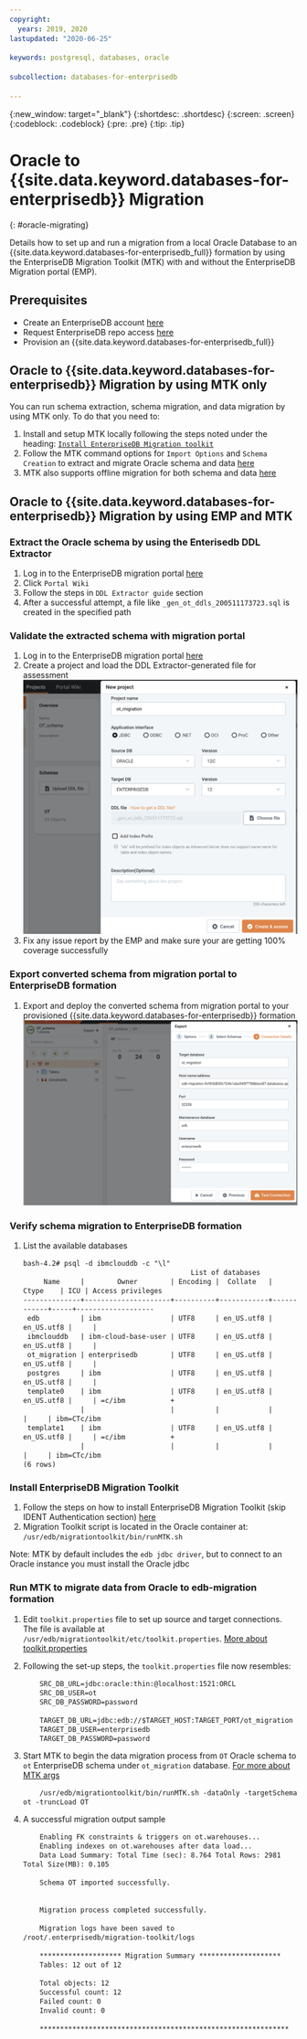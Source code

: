 ```yaml
---
copyright:
  years: 2019, 2020
lastupdated: "2020-06-25"

keywords: postgresql, databases, oracle

subcollection: databases-for-enterprisedb

---
```


{:new_window: target="_blank"}
{:shortdesc: .shortdesc}
{:screen: .screen}
{:codeblock: .codeblock}
{:pre: .pre}
{:tip: .tip}

# Oracle to {{site.data.keyword.databases-for-enterprisedb}} Migration
{: #oracle-migrating}

Details how to set up and run a migration from a local Oracle Database to an {{site.data.keyword.databases-for-enterprisedb_full}} formation by using the EnterpriseDB Migration Toolkit (MTK) with and without the EnterpriseDB Migration portal (EMP). 


## Prerequisites

- Create an EnterpriseDB account [here](https://www.enterprisedb.com/) 
- Request EnterpriseDB repo access [here](https://info.enterprisedb.com/rs/069-ALB-339/images/Repository%20Access%2004-09-2019.pdf?_ga=2.254315016.140796928.1589217151-186337169.1584631506)
- Provision an {{site.data.keyword.databases-for-enterprisedb_full}}

## Oracle to {{site.data.keyword.databases-for-enterprisedb}} Migration by using MTK only
You can run schema extraction, schema migration, and data migration by using MTK only. To do that you need to:
1. Install and setup MTK locally following the steps noted under the heading: [`Install EnterpriseDB Migration toolkit`](###install-enterprisedb-migrationtoolkit)
2. Follow the MTK command options for `Import Options` and `Schema Creation` to extract and migrate Oracle schema and data [here](https://www.enterprisedb.com/edb-docs/d/edb-postgres-migration-toolkit/user-guides/user-guide/52.0.3/mtk_command_options.html)
3. MTK also supports offline migration for both schema and data [here](https://www.enterprisedb.com/edb-docs/d/edb-postgres-migration-toolkit/user-guides/user-guide/52.0.3/mtk_command_options.html#offline-migration-options)

## Oracle to {{site.data.keyword.databases-for-enterprisedb}} Migration by using EMP and MTK

### Extract the Oracle schema by using the Enterisedb DDL Extractor
1. Log in to the EnterpriseDB migration portal [here](https://migration.enterprisedb.com/)
2. Click `Portal Wiki`
3. Follow the steps in `DDL Extractor guide` section
4. After a successful attempt, a file like `_gen_ot_ddls_200511173723.sql` is created in the specified path

### Validate the extracted schema with migration portal
1. Log in to the EnterpriseDB migration portal [here](https://migration.enterprisedb.com/)
2. Create a project and load the DDL Extractor-generated file for assessment 
![migration-portal-setup](images/migration-portal-setup.png)
3. Fix any issue report by the EMP and make sure your are getting 100% coverage successfully

### Export converted schema from migration portal to EnterpriseDB formation
1. Export and deploy the converted schema from migration portal to your provisioned {{site.data.keyword.databases-for-enterprisedb}} formation 
![exporting-schema](images/exporting-schema.png)


### Verify schema migration to EnterpriseDB formation
1. List the available databases
    ```text
    bash-4.2# psql -d ibmclouddb -c "\l"
                                             List of databases
         Name     |        Owner        | Encoding |  Collate   |   Ctype    | ICU | Access privileges
    --------------+---------------------+----------+------------+------------+-----+-------------------
     edb          | ibm                 | UTF8     | en_US.utf8 | en_US.utf8 |     |
     ibmclouddb   | ibm-cloud-base-user | UTF8     | en_US.utf8 | en_US.utf8 |     |
     ot_migration | enterprisedb        | UTF8     | en_US.utf8 | en_US.utf8 |     |
     postgres     | ibm                 | UTF8     | en_US.utf8 | en_US.utf8 |     |
     template0    | ibm                 | UTF8     | en_US.utf8 | en_US.utf8 |     | =c/ibm           +
                  |                     |          |            |            |     | ibm=CTc/ibm
     template1    | ibm                 | UTF8     | en_US.utf8 | en_US.utf8 |     | =c/ibm           +
                  |                     |          |            |            |     | ibm=CTc/ibm
    (6 rows)
    ``` 


### Install EnterpriseDB Migration Toolkit
1. Follow the steps on how to install EnterpriseDB Migration Toolkit (skip IDENT Authentication section)
    [here](https://www.enterprisedb.com/edb-docs/d/edb-postgres-migration-toolkit/user-guides/user-guide/53.0.0/installing_mtk.html#using-an-rpm-package-to-install-migration-toolkit)
2. Migration Toolkit script is located in the Oracle container at: `/usr/edb/migrationtoolkit/bin/runMTK.sh`
   
Note: MTK by default includes the `edb jdbc driver`, but to connect to an Oracle instance you must install the Oracle jdbc

### Run MTK to migrate data from Oracle to edb-migration formation
1. Edit `toolkit.properties` file to set up source and target connections. The file is available at `/usr/edb/migrationtoolkit/etc/toolkit.properties`. [More about toolkit.properties](https://www.enterprisedb.com/edb-docs/d/edb-postgres-migration-toolkit/user-guides/user-guide/53.0.0/building_toolkit.properties_file.html)
2. Following the set-up steps, the `toolkit.properties` file now resembles:
    ```text
        SRC_DB_URL=jdbc:oracle:thin:@localhost:1521:ORCL
        SRC_DB_USER=ot
        SRC_DB_PASSWORD=password

        TARGET_DB_URL=jdbc:edb://$TARGET_HOST:TARGET_PORT/ot_migration
        TARGET_DB_USER=enterprisedb
        TARGET_DB_PASSWORD=password
	```
3. Start MTK to begin the data migration process from `OT` Oracle schema to `ot` EnterpriseDB schema under `ot_migration` database. [For more about MTK args](https://www.enterprisedb.com/edb-docs/d/edb-postgres-migration-toolkit/user-guides/user-guide/53.0.0/mtk_command_options.html)

    ```text
        /usr/edb/migrationtoolkit/bin/runMTK.sh -dataOnly -targetSchema ot -truncLoad OT
    ```
4. A successful migration output sample
    ```text
        Enabling FK constraints & triggers on ot.warehouses...
        Enabling indexes on ot.warehouses after data load...
        Data Load Summary: Total Time (sec): 8.764 Total Rows: 2981 Total Size(MB): 0.105
        
        Schema OT imported successfully.
        
        
        Migration process completed successfully.
        
        Migration logs have been saved to /root/.enterprisedb/migration-toolkit/logs
        
        ******************** Migration Summary ********************
        Tables: 12 out of 12
        
        Total objects: 12
        Successful count: 12
        Failed count: 0
        Invalid count: 0
        
        *************************************************************
    ```


